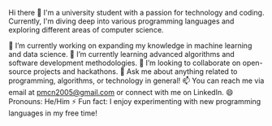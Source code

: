 Hi there 👋
I'm a university student with a passion for technology and coding. Currently, I'm diving deep into various programming languages and exploring different areas of computer science.

🔭 I’m currently working on expanding my knowledge in machine learning and data science.
🌱 I’m currently learning advanced algorithms and software development methodologies.
👯 I’m looking to collaborate on open-source projects and hackathons.
💬 Ask me about anything related to programming, algorithms, or technology in general!
📫 You can reach me via email at pmcn2005@gmail.com or connect with me on LinkedIn.
😄 Pronouns: He/Him
⚡ Fun fact: I enjoy experimenting with new programming languages in my free time!



